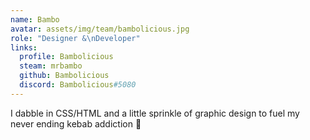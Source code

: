 ```yaml
---
name: Bambo
avatar: assets/img/team/bambolicious.jpg
role: "Designer &\nDeveloper"
links:
  profile: Bambolicious
  steam: mrbambo
  github: Bambolicious
  discord: Bambolicious#5080
---
```

I dabble in CSS/HTML and a little sprinkle of graphic design to fuel my never ending kebab addiction 🍢
